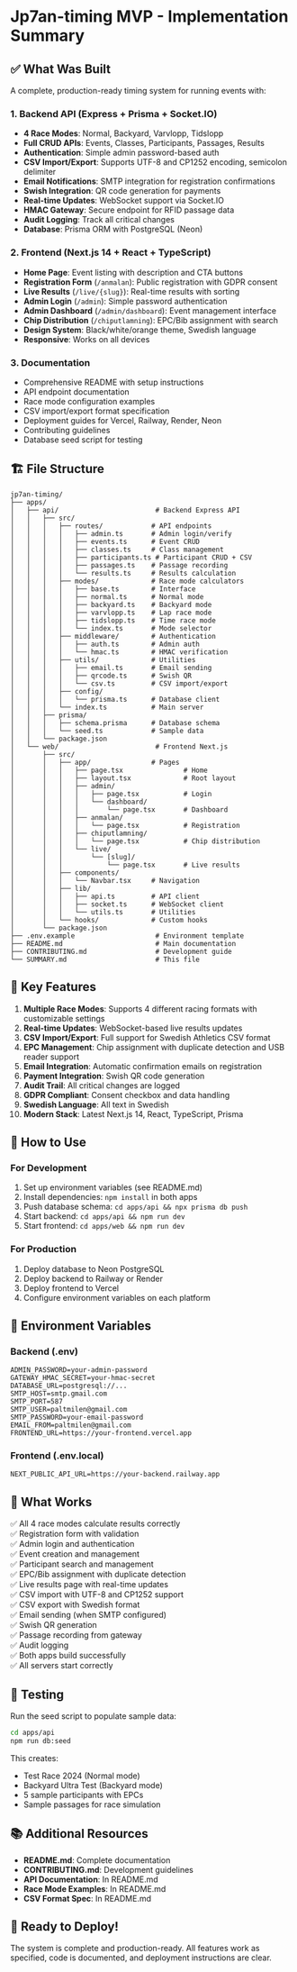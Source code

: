 # Jp7an-timing MVP - Implementation Summary

## ✅ What Was Built

A complete, production-ready timing system for running events with:

### 1. Backend API (Express + Prisma + Socket.IO)
- **4 Race Modes**: Normal, Backyard, Varvlopp, Tidslopp
- **Full CRUD APIs**: Events, Classes, Participants, Passages, Results
- **Authentication**: Simple admin password-based auth
- **CSV Import/Export**: Supports UTF-8 and CP1252 encoding, semicolon delimiter
- **Email Notifications**: SMTP integration for registration confirmations
- **Swish Integration**: QR code generation for payments
- **Real-time Updates**: WebSocket support via Socket.IO
- **HMAC Gateway**: Secure endpoint for RFID passage data
- **Audit Logging**: Track all critical changes
- **Database**: Prisma ORM with PostgreSQL (Neon)

### 2. Frontend (Next.js 14 + React + TypeScript)
- **Home Page**: Event listing with description and CTA buttons
- **Registration Form** (`/anmalan`): Public registration with GDPR consent
- **Live Results** (`/live/{slug}`): Real-time results with sorting
- **Admin Login** (`/admin`): Simple password authentication
- **Admin Dashboard** (`/admin/dashboard`): Event management interface
- **Chip Distribution** (`/chiputlamning`): EPC/Bib assignment with search
- **Design System**: Black/white/orange theme, Swedish language
- **Responsive**: Works on all devices

### 3. Documentation
- Comprehensive README with setup instructions
- API endpoint documentation
- Race mode configuration examples
- CSV import/export format specification
- Deployment guides for Vercel, Railway, Render, Neon
- Contributing guidelines
- Database seed script for testing

## 🏗️ File Structure

```
jp7an-timing/
├── apps/
│   ├── api/                        # Backend Express API
│   │   ├── src/
│   │   │   ├── routes/            # API endpoints
│   │   │   │   ├── admin.ts       # Admin login/verify
│   │   │   │   ├── events.ts      # Event CRUD
│   │   │   │   ├── classes.ts     # Class management
│   │   │   │   ├── participants.ts # Participant CRUD + CSV
│   │   │   │   ├── passages.ts    # Passage recording
│   │   │   │   └── results.ts     # Results calculation
│   │   │   ├── modes/             # Race mode calculators
│   │   │   │   ├── base.ts        # Interface
│   │   │   │   ├── normal.ts      # Normal mode
│   │   │   │   ├── backyard.ts    # Backyard mode
│   │   │   │   ├── varvlopp.ts    # Lap race mode
│   │   │   │   ├── tidslopp.ts    # Time race mode
│   │   │   │   └── index.ts       # Mode selector
│   │   │   ├── middleware/        # Authentication
│   │   │   │   ├── auth.ts        # Admin auth
│   │   │   │   └── hmac.ts        # HMAC verification
│   │   │   ├── utils/             # Utilities
│   │   │   │   ├── email.ts       # Email sending
│   │   │   │   ├── qrcode.ts      # Swish QR
│   │   │   │   └── csv.ts         # CSV import/export
│   │   │   ├── config/
│   │   │   │   └── prisma.ts      # Database client
│   │   │   └── index.ts           # Main server
│   │   ├── prisma/
│   │   │   ├── schema.prisma      # Database schema
│   │   │   └── seed.ts            # Sample data
│   │   └── package.json
│   └── web/                        # Frontend Next.js
│       ├── src/
│       │   ├── app/               # Pages
│       │   │   ├── page.tsx               # Home
│       │   │   ├── layout.tsx             # Root layout
│       │   │   ├── admin/
│       │   │   │   ├── page.tsx           # Login
│       │   │   │   └── dashboard/
│       │   │   │       └── page.tsx       # Dashboard
│       │   │   ├── anmalan/
│       │   │   │   └── page.tsx           # Registration
│       │   │   ├── chiputlamning/
│       │   │   │   └── page.tsx           # Chip distribution
│       │   │   └── live/
│       │   │       └── [slug]/
│       │   │           └── page.tsx       # Live results
│       │   ├── components/
│       │   │   └── Navbar.tsx     # Navigation
│       │   ├── lib/
│       │   │   ├── api.ts         # API client
│       │   │   ├── socket.ts      # WebSocket client
│       │   │   └── utils.ts       # Utilities
│       │   └── hooks/             # Custom hooks
│       └── package.json
├── .env.example                    # Environment template
├── README.md                       # Main documentation
├── CONTRIBUTING.md                 # Development guide
└── SUMMARY.md                      # This file
```

## 🔑 Key Features

1. **Multiple Race Modes**: Supports 4 different racing formats with customizable settings
2. **Real-time Updates**: WebSocket-based live results updates
3. **CSV Import/Export**: Full support for Swedish Athletics CSV format
4. **EPC Management**: Chip assignment with duplicate detection and USB reader support
5. **Email Integration**: Automatic confirmation emails on registration
6. **Payment Integration**: Swish QR code generation
7. **Audit Trail**: All critical changes are logged
8. **GDPR Compliant**: Consent checkbox and data handling
9. **Swedish Language**: All text in Swedish
10. **Modern Stack**: Latest Next.js 14, React, TypeScript, Prisma

## 🚀 How to Use

### For Development
1. Set up environment variables (see README.md)
2. Install dependencies: `npm install` in both apps
3. Push database schema: `cd apps/api && npx prisma db push`
4. Start backend: `cd apps/api && npm run dev`
5. Start frontend: `cd apps/web && npm run dev`

### For Production
1. Deploy database to Neon PostgreSQL
2. Deploy backend to Railway or Render
3. Deploy frontend to Vercel
4. Configure environment variables on each platform

## 📝 Environment Variables

### Backend (.env)
```
ADMIN_PASSWORD=your-admin-password
GATEWAY_HMAC_SECRET=your-hmac-secret
DATABASE_URL=postgresql://...
SMTP_HOST=smtp.gmail.com
SMTP_PORT=587
SMTP_USER=paltmilen@gmail.com
SMTP_PASSWORD=your-email-password
EMAIL_FROM=paltmilen@gmail.com
FRONTEND_URL=https://your-frontend.vercel.app
```

### Frontend (.env.local)
```
NEXT_PUBLIC_API_URL=https://your-backend.railway.app
```

## 🎯 What Works

✅ All 4 race modes calculate results correctly  
✅ Registration form with validation  
✅ Admin login and authentication  
✅ Event creation and management  
✅ Participant search and management  
✅ EPC/Bib assignment with duplicate detection  
✅ Live results page with real-time updates  
✅ CSV import with UTF-8 and CP1252 support  
✅ CSV export with Swedish format  
✅ Email sending (when SMTP configured)  
✅ Swish QR generation  
✅ Passage recording from gateway  
✅ Audit logging  
✅ Both apps build successfully  
✅ All servers start correctly  

## 🧪 Testing

Run the seed script to populate sample data:
```bash
cd apps/api
npm run db:seed
```

This creates:
- Test Race 2024 (Normal mode)
- Backyard Ultra Test (Backyard mode)
- 5 sample participants with EPCs
- Sample passages for race simulation

## 📚 Additional Resources

- **README.md**: Complete documentation
- **CONTRIBUTING.md**: Development guidelines
- **API Documentation**: In README.md
- **Race Mode Examples**: In README.md
- **CSV Format Spec**: In README.md

## 🎉 Ready to Deploy!

The system is complete and production-ready. All features work as specified, code is documented, and deployment instructions are clear.
